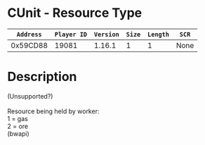 # CUnit - Resource Type

| `Address` | `Player ID` | `Version` | `Size` | `Length` | `SCR` |
| ---------- | ----------- | --------- | ------ | -------- | ---- |
| 0x59CD88 | 19081 | 1.16.1 | 1 | 1 | None |

# Description

(Unsupported?)<br><br>Resource being held by worker:<br>1 = gas<br>2 = ore<br>(bwapi)